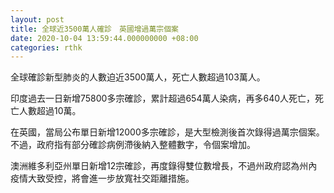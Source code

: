 ```yaml
---
layout: post
title: 全球近3500萬人確診　英國增過萬宗個案
date: 2020-10-04 13:59:44.000000000 +08:00
categories: rthk
---
```


全球確診新型肺炎的人數迫近3500萬人，死亡人數超過103萬人。

印度過去一日新增75800多宗確診，累計超過654萬人染病，再多640人死亡，死亡人數超過10萬。

在英國，當局公布單日新增12000多宗確診，是大型檢測後首次錄得過萬宗個案。不過，政府指有部分確診病例滯後納入整體數字，令個案增加。

澳洲維多利亞州單日新增12宗確診，再度錄得雙位數增長，不過州政府認為州內疫情大致受控，將會進一步放寬社交距離措施。
